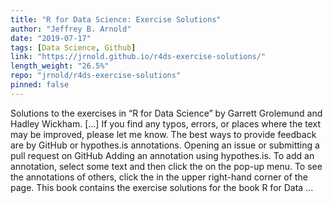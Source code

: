 ```yaml
---
title: "R for Data Science: Exercise Solutions"
author: "Jeffrey B. Arnold"
date: "2019-07-17"
tags: [Data Science, Github]
link: "https://jrnold.github.io/r4ds-exercise-solutions/"
length_weight: "26.5%"
repo: "jrnold/r4ds-exercise-solutions"
pinned: false
---
```


Solutions to the exercises in “R for Data Science” by Garrett Grolemund and Hadley Wickham. [...] If you find any typos, errors, or places where the text may be improved, please let me know. The best ways to provide feedback are by GitHub or hypothes.is annotations. Opening an issue or submitting a pull request on GitHub Adding an annotation using hypothes.is. To add an annotation, select some text and then click the on the pop-up menu. To see the annotations of others, click the in the upper right-hand corner of the page. This book contains the exercise solutions for the book R for Data ...
